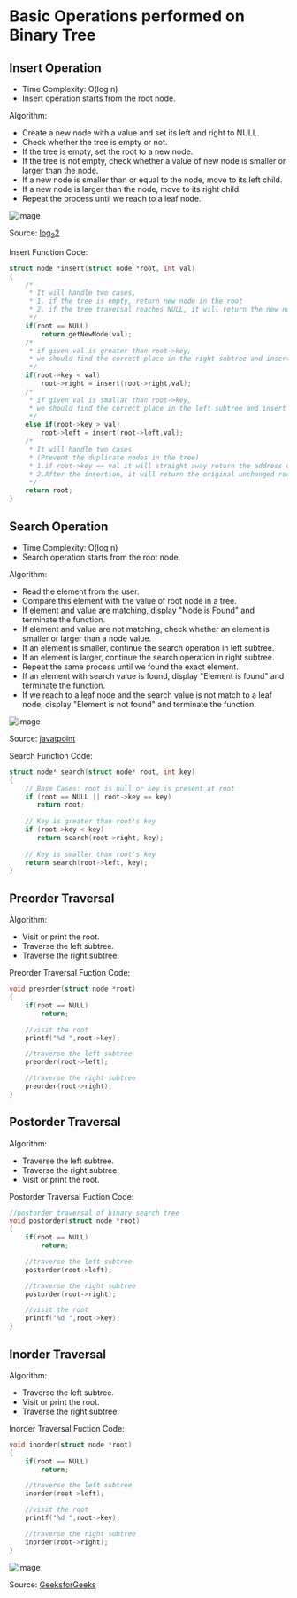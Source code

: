 # Basic Operations performed on Binary Tree

## Insert Operation
* Time Complexity: O(log n)
* Insert operation starts from the root node.

Algorithm: 
* Create a new node with a value and set its left and right to NULL.
* Check whether the tree is empty or not.
* If the tree is empty, set the root to a new node.
* If the tree is not empty, check whether a value of new node is smaller or larger than the node.
* If a new node is smaller than or equal to the node, move to its left child.
* If a new node is larger than the node, move to its right child.
* Repeat the process until we reach to a leaf node.

![image](https://user-images.githubusercontent.com/73405757/141138318-30be80aa-456a-4d29-9869-22e354b238fa.png)

Source: [log<sub>2</sub>2](https://www.log2base2.com/data-structures/tree/insert-a-node-in-binary-search-tree.html)


Insert Function Code:

```c++
struct node *insert(struct node *root, int val)
{
    /*
     * It will handle two cases,
     * 1. if the tree is empty, return new node in the root
     * 2. if the tree traversal reaches NULL, it will return the new node
     */
    if(root == NULL)
        return getNewNode(val);
    /*
     * if given val is greater than root->key,
     * we should find the correct place in the right subtree and insert the new node
     */
    if(root->key < val)
        root->right = insert(root->right,val);
    /*
     * if given val is smallar than root->key,
     * we should find the correct place in the left subtree and insert the new node
     */
    else if(root->key > val)
        root->left = insert(root->left,val);
    /*
     * It will handle two cases
     * (Prevent the duplicate nodes in the tree)
     * 1.if root->key == val it will straight away return the address of the root node
     * 2.After the insertion, it will return the original unchanged root's address
     */
    return root;
}
```

## Search Operation

* Time Complexity: O(log n)
* Search operation starts from the root node.

Algorithm:
* Read the element from the user.
* Compare this element with the value of root node in a tree.
* If element and value are matching, display "Node is Found" and terminate the function.
* If element and value are not matching, check whether an element is smaller or larger than a node value.
* If an element is smaller, continue the search operation in left subtree.
* If an element is larger, continue the search operation in right subtree.
* Repeat the same process until we found the exact element.
* If an element with search value is found, display "Element is found" and terminate the function.
* If we reach to a leaf node and the search value is not match to a leaf node, display "Element is not found" and terminate the function.

![image](https://user-images.githubusercontent.com/73405757/141142173-85397d25-560a-4db5-9b0f-5b33d3511c72.png)

Source: [javatpoint](https://www.javatpoint.com/searching-in-binary-search-tree)

Search Function Code:

```c++
struct node* search(struct node* root, int key)
{
    // Base Cases: root is null or key is present at root
    if (root == NULL || root->key == key)
       return root;
    
    // Key is greater than root's key
    if (root->key < key)
       return search(root->right, key);
 
    // Key is smaller than root's key
    return search(root->left, key);
}
```

## Preorder Traversal

Algorithm:
* Visit or print the root.
* Traverse the left subtree.
* Traverse the right subtree.

Preorder Traversal Fuction Code:

```c++
void preorder(struct node *root)
{
    if(root == NULL)
        return;

    //visit the root
    printf("%d ",root->key);

    //traverse the left subtree
    preorder(root->left);

    //traverse the right subtree
    preorder(root->right);
}
```

## Postorder Traversal

Algorithm:
* Traverse the left subtree.
* Traverse the right subtree.
* Visit or print the root.

Postorder Traversal Fuction Code:

```c++
//postorder traversal of binary search tree
void postorder(struct node *root)
{
    if(root == NULL)
        return;

    //traverse the left subtree
    postorder(root->left);

    //traverse the right subtree
    postorder(root->right);

    //visit the root
    printf("%d ",root->key);
}
```

## Inorder Traversal

Algorithm:
* Traverse the left subtree.
* Visit or print the root.
* Traverse the right subtree.

Inorder Traversal Fuction Code:

```c++
void inorder(struct node *root)
{
    if(root == NULL)
        return;

    //traverse the left subtree
    inorder(root->left);

    //visit the root 
    printf("%d ",root->key);

    //traverse the right subtree
    inorder(root->right);
}
```

![image](https://user-images.githubusercontent.com/73405757/141145042-e2f6f4b9-c70a-4aa2-8773-94c8146ae8de.png)

Source: [GeeksforGeeks](https://www.geeksforgeeks.org/tree-traversals-inorder-preorder-and-postorder/)
